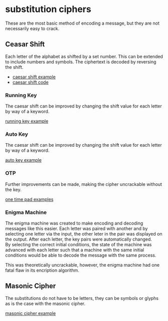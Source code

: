 # substitution ciphers
These are the most basic method of encoding a message, but they are not
necessarily easy to crack.

## Ceasar Shift
Each letter of the alphabet as shifted by a set number. This can be extended to
include numbers and symbols. The ciphertext is decoded by reversing the shift.

- [caesar shift example](caesar.md)
- [caesar shift code][caesar code]

### Running Key
The caesar shift can be improved by changing the shift value for each letter by
way of a keyword.

[running key example](running.md)

### Auto Key
The caesar shift can be improved by changing the shift value for each letter by
way of a keyword.

[auto key example](auto.md)

### OTP
Further improvements can be made, making the cipher uncrackable without the key.

[one time pad examples](otp.md)

### Enigma Machine
The enigma machine was created to make encoding and decoding messages like this
easier. Each letter was paired with another and by selecting one letter via the
input, the other leter in the pair was displayed on the output. After each
letter, the key pairs were automatically changed.  
By selecting the correct initial conditions, the state of the machine was
advanced with each letter such that a machine with the same initial conditions
would be able to decode the message with the same process.

This was theoretically uncrackable, however, the enigma machine had one fatal
flaw in its encription algorithm.

<!-- [enigma machine info](enigma.md) -->

## Masonic Cipher
The substitutions do not have to be letters, they can be symbols or glyphs as
is the case with the masonic cipher.

[masonic cipher example](masonic.md)


[caesar code]: <https://github.com/qtechdev/qcipher.caesar>

